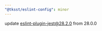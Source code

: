 ```yaml
---
"@tksst/eslint-config": minor
---
```


update [eslint-plugin-jest@28.2.0](https://github.com/jest-community/eslint-plugin-jest/releases/tag/v28.2.0) from 28.0.0
